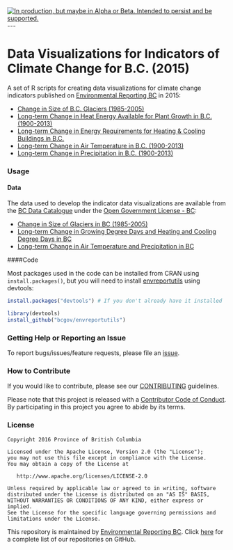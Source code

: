 <div id="devex-badge">
<a rel="Delivery" href="https://github.com/BCDevExchange/docs/blob/master/discussion/projectstates.md"><img alt="In production, but maybe in Alpha or Beta. Intended to persist and be supported." style="border-width:0" src="http://bcdevexchange.org/badge/3.svg" title="In production, but maybe in Alpha or Beta. Intended to persist and be supported." /></a>
</div>
---


# Data Visualizations for Indicators of Climate Change for B.C. (2015)

A set of R scripts for creating data visualizations for climate change indicators published on [Environmental Reporting BC](http://www2.gov.bc.ca/gov/content?id=3C233B4F802A4FE186297EC52311E40C) in 2015:

- [Change in Size of B.C. Glaciers (1985-2005)](http://www.env.gov.bc.ca/soe/indicators/climate-change/glaciers.html)
- [Long-term Change in Heat Energy Available for Plant Growth in B.C. (1900-2013)](http://www.env.gov.bc.ca/soe/indicators/climate-change/growing-days.html)
- [Long-term Change in Energy Requirements for Heating & Cooling Buildings in B.C.](http://www.env.gov.bc.ca/soe/indicators/climate-change/heating-cooling-days.html)
- [Long-term Change in Air Temperature in B.C. (1900-2013)](http://www.env.gov.bc.ca/soe/indicators/climate-change/temp.html)
- [Long-term Change in Precipitation in B.C. (1900-2013)](http://www.env.gov.bc.ca/soe/indicators/climate-change/precip.html)


### Usage

#### Data
The data used to develop the indicator data visualizations are available from the [BC Data Catalogue](https://catalogue.data.gov.bc.ca/dataset?download_audience=Public) under the
[Open Government License - BC](http://www2.gov.bc.ca/gov/content/governments/about-the-bc-government/databc/open-data/open-government-license-bc):

- [Change in Size of Glaciers in BC (1985-2005)](https://catalogue.data.gov.bc.ca/dataset/89ff86d7-2d04-4c96-b945-ba56688906eb)
- [Long-term Change in Growing Degree Days and Heating and Cooling Degree Days in BC](https://catalogue.data.gov.bc.ca/dataset/8f0d304e-161d-42e6-a982-cad13e60bd8f)
- [Long-term Change in Air Temperature and Precipitation in BC](https://catalogue.data.gov.bc.ca/dataset/86f93096-8d3d-4b68-ab63-175cc68257e6)


####Code

Most packages used in the code can be installed from CRAN using `install.packages()`, but you will need to install [envreportutils](https://github.com/bcgov/envreportutils) using devtools:


```r
install.packages("devtools") # If you don't already have it installed

library(devtools)
install_github("bcgov/envreportutils")
```

### Getting Help or Reporting an Issue

To report bugs/issues/feature requests, please file an [issue](https://github.com/bcgov/<repo-name>/issues/).

### How to Contribute

If you would like to contribute, please see our [CONTRIBUTING](CONTRIBUTING.md) guidelines.

Please note that this project is released with a [Contributor Code of Conduct](CODE_OF_CONDUCT.md). By participating in this project you agree to abide by its terms.

### License

    Copyright 2016 Province of British Columbia

    Licensed under the Apache License, Version 2.0 (the "License");
    you may not use this file except in compliance with the License.
    You may obtain a copy of the License at 

       http://www.apache.org/licenses/LICENSE-2.0

    Unless required by applicable law or agreed to in writing, software
    distributed under the License is distributed on an "AS IS" BASIS,
    WITHOUT WARRANTIES OR CONDITIONS OF ANY KIND, either express or implied.
    See the License for the specific language governing permissions and
    limitations under the License.
    
This repository is maintained by [Environmental Reporting BC](http://www2.gov.bc.ca/gov/content?id=FF80E0B985F245CEA62808414D78C41B). Click [here](https://github.com/bcgov/EnvReportBC-RepoList) for a complete list of our repositories on GitHub.

